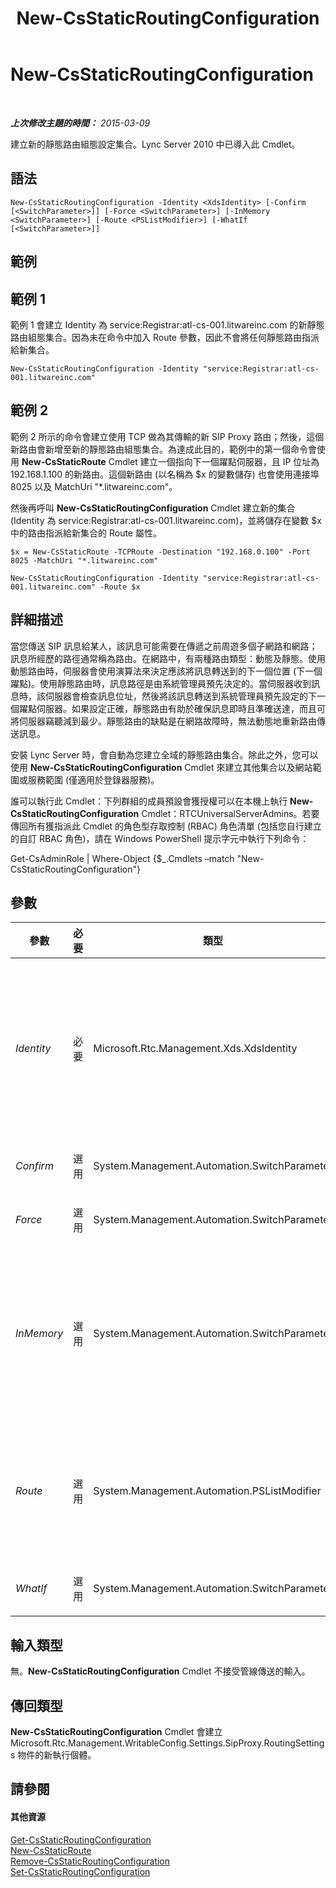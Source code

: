 ﻿---
title: New-CsStaticRoutingConfiguration
TOCTitle: New-CsStaticRoutingConfiguration
ms:assetid: 30d1736f-990f-46e8-931f-9247cd988244
ms:mtpsurl: https://technet.microsoft.com/zh-tw/library/Gg425811(v=OCS.15)
ms:contentKeyID: 49290498
ms.date: 08/10/2015
mtps_version: v=OCS.15
ms.translationtype: HT
---

# New-CsStaticRoutingConfiguration

 

_**上次修改主題的時間：** 2015-03-09_

建立新的靜態路由組態設定集合。Lync Server 2010 中已導入此 Cmdlet。

## 語法

    New-CsStaticRoutingConfiguration -Identity <XdsIdentity> [-Confirm [<SwitchParameter>]] [-Force <SwitchParameter>] [-InMemory <SwitchParameter>] [-Route <PSListModifier>] [-WhatIf [<SwitchParameter>]]

## 範例

## 範例 1

範例 1 會建立 Identity 為 service:Registrar:atl-cs-001.litwareinc.com 的新靜態路由組態集合。因為未在命令中加入 Route 參數，因此不會將任何靜態路由指派給新集合。

    New-CsStaticRoutingConfiguration -Identity "service:Registrar:atl-cs-001.litwareinc.com" 

## 範例 2

範例 2 所示的命令會建立使用 TCP 做為其傳輸的新 SIP Proxy 路由；然後，這個新路由會新增至新的靜態路由組態集合。為達成此目的，範例中的第一個命令會使用 **New-CsStaticRoute** Cmdlet 建立一個指向下一個躍點伺服器，且 IP 位址為 192.168.1.100 的新路由。這個新路由 (以名稱為 $x 的變數儲存) 也會使用連接埠 8025 以及 MatchUri "\*.litwareinc.com"。

然後再呼叫 **New-CsStaticRoutingConfiguration** Cmdlet 建立新的集合 (Identity 為 service:Registrar:atl-cs-001.litwareinc.com)，並將儲存在變數 $x 中的路由指派給新集合的 Route 屬性。

    $x = New-CsStaticRoute -TCPRoute -Destination "192.168.0.100" -Port 8025 -MatchUri "*.litwareinc.com"
    
    New-CsStaticRoutingConfiguration -Identity "service:Registrar:atl-cs-001.litwareinc.com" -Route $x

## 詳細描述

當您傳送 SIP 訊息給某人，該訊息可能需要在傳遞之前周遊多個子網路和網路；訊息所經歷的路徑通常稱為路由。在網路中，有兩種路由類型：動態及靜態。使用動態路由時，伺服器會使用演算法來決定應該將訊息轉送到的下一個位置 (下一個躍點)。使用靜態路由時，訊息路徑是由系統管理員預先決定的。當伺服器收到訊息時，該伺服器會檢查訊息位址，然後將該訊息轉送到系統管理員預先設定的下一個躍點伺服器。如果設定正確，靜態路由有助於確保訊息即時且準確送達，而且可將伺服器竊聽減到最少。靜態路由的缺點是在網路故障時，無法動態地重新路由傳送訊息。

安裝 Lync Server 時，會自動為您建立全域的靜態路由集合。除此之外，您可以使用 **New-CsStaticRoutingConfiguration** Cmdlet 來建立其他集合以及網站範圍或服務範圍 (僅適用於登錄器服務)。

誰可以執行此 Cmdlet：下列群組的成員預設會獲授權可以在本機上執行 **New-CsStaticRoutingConfiguration** Cmdlet：RTCUniversalServerAdmins。若要傳回所有獲指派此 Cmdlet 的角色型存取控制 (RBAC) 角色清單 (包括您自行建立的自訂 RBAC 角色)，請在 Windows PowerShell 提示字元中執行下列命令：

Get-CsAdminRole | Where-Object {$\_.Cmdlets –match "New-CsStaticRoutingConfiguration"}

## 參數


<table>
<colgroup>
<col style="width: 25%" />
<col style="width: 25%" />
<col style="width: 25%" />
<col style="width: 25%" />
</colgroup>
<thead>
<tr class="header">
<th>參數</th>
<th>必要</th>
<th>類型</th>
<th>說明</th>
</tr>
</thead>
<tbody>
<tr class="odd">
<td><p><em>Identity</em></p></td>
<td><p>必要</p></td>
<td><p>Microsoft.Rtc.Management.Xds.XdsIdentity</p></td>
<td><p>要建立之新靜態路由集合的唯一識別碼。新的集合只能在服務範圍建立，而且只能指派給登錄程式服務。因此，新集合的 Identity 看起來必須類似如下：-Identity &quot;service:Registrar:atl-cs-001.litwareinc.com&quot;。</p></td>
</tr>
<tr class="even">
<td><p><em>Confirm</em></p></td>
<td><p>選用</p></td>
<td><p>System.Management.Automation.SwitchParameter</p></td>
<td><p>在執行命令前先提示確認。</p></td>
</tr>
<tr class="odd">
<td><p><em>Force</em></p></td>
<td><p>選用</p></td>
<td><p>System.Management.Automation.SwitchParameter</p></td>
<td><p>隱藏執行命令時可能發生的非嚴重錯誤訊息。</p></td>
</tr>
<tr class="even">
<td><p><em>InMemory</em></p></td>
<td><p>選用</p></td>
<td><p>System.Management.Automation.SwitchParameter</p></td>
<td><p>建立物件參照但不實際將該物件認可為永久變更。如果您會將這個利用此參數呼叫之 Cmdlet 的輸出指派給變數，可以變更物件參照的屬性，然後呼叫與此 Cmdlet 配對的 Set- Cmdlet，認可這些變更。</p></td>
</tr>
<tr class="odd">
<td><p><em>Route</em></p></td>
<td><p>選用</p></td>
<td><p>System.Management.Automation.PSListModifier</p></td>
<td><p>集合中保持的個別靜態路由。要新增至集合的路由必須是從另一個集合複製而來，或是使用 <strong>New-CsStaticRoute</strong> 建立。如需詳細資訊，請參閱本主題中的＜範例＞區段。</p></td>
</tr>
<tr class="even">
<td><p><em>WhatIf</em></p></td>
<td><p>選用</p></td>
<td><p>System.Management.Automation.SwitchParameter</p></td>
<td><p>說明執行命令時若不實際執行命令的後果。</p></td>
</tr>
</tbody>
</table>


## 輸入類型

無。**New-CsStaticRoutingConfiguration** Cmdlet 不接受管線傳送的輸入。

## 傳回類型

**New-CsStaticRoutingConfiguration** Cmdlet 會建立 Microsoft.Rtc.Management.WritableConfig.Settings.SipProxy.RoutingSettings 物件的新執行個體。

## 請參閱

#### 其他資源

[Get-CsStaticRoutingConfiguration](get-csstaticroutingconfiguration.md)  
[New-CsStaticRoute](new-csstaticroute.md)  
[Remove-CsStaticRoutingConfiguration](remove-csstaticroutingconfiguration.md)  
[Set-CsStaticRoutingConfiguration](set-csstaticroutingconfiguration.md)

